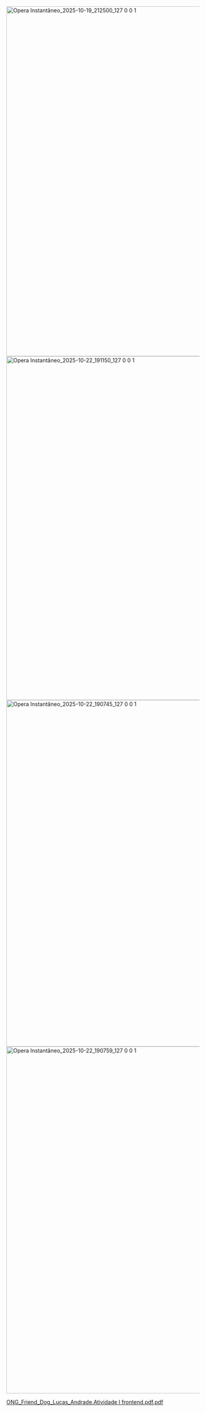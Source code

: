 

<img width="1855" height="912" alt="Opera Instantâneo_2025-10-19_212500_127 0 0 1" src="https://github.com/user-attachments/assets/9a2627f4-823c-4878-af47-f6ff3565027b" />
<img width="1842" height="896" alt="Opera Instantâneo_2025-10-22_191150_127 0 0 1" src="https://github.com/user-attachments/assets/ebd6aaec-2755-4263-ba90-e3ff8535977b" />
<img width="1858" height="903" alt="Opera Instantâneo_2025-10-22_190745_127 0 0 1" src="https://github.com/user-attachments/assets/a20695cf-a73e-4c9d-9f93-4e83f52fb84e" />
<img width="1862" height="904" alt="Opera Instantâneo_2025-10-22_190759_127 0 0 1" src="https://github.com/user-attachments/assets/d2de14ad-0c4e-419c-9a02-19831b1036bf" />

[ONG_Friend_Dog_Lucas_Andrade.Atividade I frontend.pdf.pdf](https://github.com/user-attachments/files/23063176/ONG_Friend_Dog_Lucas_Andrade.Atividade.I.frontend.pdf.pdf)
